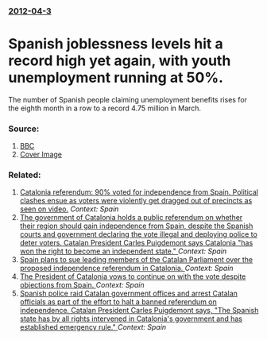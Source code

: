 ### [2012-04-3](/news/2012/04/3/index.md)

# Spanish joblessness levels hit a record high yet again, with youth unemployment running at 50%. 

The number of Spanish people claiming unemployment benefits rises for the eighth month in a row to a record 4.75 million in March.


### Source:

1. [BBC](http://www.bbc.co.uk/news/business-17594684)
1. [Cover Image](https://ichef-1.bbci.co.uk/news/1024/media/images/59452000/jpg/_59452957_014391592-1.jpg)

### Related:

1. [Catalonia referendum: 90% voted for independence from Spain. Political clashes ensue as voters were violently get dragged out of precincts as seen on video.](/news/2017/10/2/catalonia-referendum-90-voted-for-independence-from-spain-political-clashes-ensue-as-voters-were-violently-get-dragged-out-of-precincts-a.md) _Context: Spain_
2. [The government of Catalonia holds a public referendum on whether their region should gain independence from Spain, despite the Spanish courts and government declaring the vote illegal and deploying police to deter voters. Catalan President Carles Puigdemont says Catalonia "has won the right to become an independent state." ](/news/2017/10/1/the-government-of-catalonia-holds-a-public-referendum-on-whether-their-region-should-gain-independence-from-spain-despite-the-spanish-court.md) _Context: Spain_
3. [Spain plans to sue leading members of the Catalan Parliament over the proposed independence referendum in Catalonia. ](/news/2017/09/7/spain-plans-to-sue-leading-members-of-the-catalan-parliament-over-the-proposed-independence-referendum-in-catalonia.md) _Context: Spain_
4. [The President of Catalonia vows to continue on with the vote despite objections from Spain. ](/news/2017/09/28/the-president-of-catalonia-vows-to-continue-on-with-the-vote-despite-objections-from-spain.md) _Context: Spain_
5. [Spanish police raid Catalan government offices and arrest Catalan officials as part of the effort to halt a banned referendum on independence. Catalan President Carles Puigdemont says, "The Spanish state has by all rights intervened in Catalonia's government and has established emergency rule." ](/news/2017/09/20/spanish-police-raid-catalan-government-offices-and-arrest-catalan-officials-as-part-of-the-effort-to-halt-a-banned-referendum-on-independenc.md) _Context: Spain_

